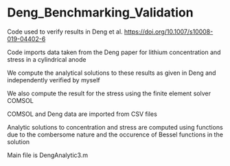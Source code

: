 # Deng_Benchmarking_Validation

Code used to verify results in Deng et al. https://doi.org/10.1007/s10008-019-04402-6 

Code imports data taken from the Deng paper for lithium concentration and stress in a cylindrical anode

We compute the analytical solutions to these results as given in Deng and independently verified by myself

We also compute the result for the stress using the finite element solver COMSOL

COMSOL and Deng data are imported from CSV files

Analytic solutions to concentration and stress are computed using functions due to the combersome nature and the occurence of Bessel functions in the solution

Main file is DengAnalytic3.m
